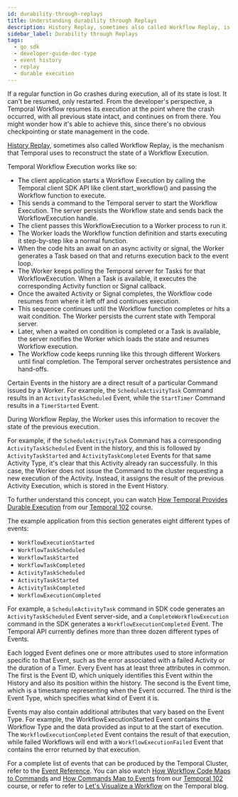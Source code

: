 ```yaml
---
id: durability-through-replays
title: Understanding durability through Replays
description: History Replay, sometimes also called Workflow Replay, is the mechanism that Temporal uses to reconstruct the state of a Workflow Execution. Temporal provides Durable Execution via this Replay Functionality.
sidebar_label: Durability through Replays
tags:
  - go sdk
  - developer-guide-doc-type
  - event history
  - replay
  - durable execution
---
```


If a regular function in Go crashes during execution, all of its state is lost. It can't be resumed, only restarted. From the developer's perspective, a Temporal Workflow resumes its execution at the point where the crash occurred, with all previous state intact, and continues on from there. You might wonder how it's able to achieve this, since there's no obvious checkpointing or state management in the code.

[History Replay](https://docs.temporal.io/dev-guide/go/testing#replay), sometimes also called Workflow Replay, is the mechanism that Temporal uses to reconstruct the state of a Workflow Execution.

Temporal Workflow Execution works like so:

- The client application starts a Workflow Execution by calling the Temporal client SDK API like client.start_workflow() and passing the Workflow function to execute.
- This sends a command to the Temporal server to start the Workflow Execution. The server persists the Workflow state and sends back the WorkflowExecution handle.
- The client passes this WorkflowExecution to a Worker process to run it.
- The Worker loads the Workflow function definition and starts executing it step-by-step like a normal function.
- When the code hits an await on an async activity or signal, the Worker generates a Task based on that and returns execution back to the event loop.
- The Worker keeps polling the Temporal server for Tasks for that WorkflowExecution. When a Task is available, it executes the corresponding Activity function or Signal callback.
- Once the awaited Activity or Signal completes, the Workflow code resumes from where it left off and continues execution.
- This sequence continues until the Workflow function completes or hits a wait condition. The Worker persists the current state with Temporal server.
- Later, when a waited on condition is completed or a Task is available, the server notifies the Worker which loads the state and resumes Workflow execution.
- The Workflow code keeps running like this through different Workers until final completion. The Temporal server orchestrates persistence and hand-offs.

Certain Events in the history are a direct result of a particular Command issued by a Worker. For example, the `ScheduleActivityTask` Command results in an `ActivityTaskScheduled` Event, while the `StartTimer` Command results in a `TimerStarted` Event.

During Workflow Replay, the Worker uses this information to recover the state of the previous execution.

For example, if the `ScheduleActivityTask` Command has a corresponding `ActivityTaskScheduled` Event in the history, and this is followed by `ActivityTaskStarted` and `ActivityTaskCompleted` Events for that same Activity Type, it's clear that this Activity already ran successfully. In this case, the Worker does not issue the Command to the cluster requesting a new execution of the Activity. Instead, it assigns the result of the previous Activity Execution, which is stored in the Event History.

To further understand this concept, you can watch [How Temporal Provides Durable Execution](https://www.youtube.com/embed/5eNqspaNoxo?rel=0&iv_load_policy=3&modestbranding=1&showse) from our [Temporal 102](https://learn.temporal.io/courses/temporal_102/go) course.

The example application from this section generates eight different types of events:

- `WorkflowExecutionStarted`
- `WorkflowTaskScheduled`
- `WorkflowTaskStarted`
- `WorkflowTaskCompleted`
- `ActivityTaskScheduled`
- `ActivityTaskStarted`
- `ActivityTaskCompleted`
- `WorkflowExecutionCompleted`

For example, a `ScheduleActivityTask` command in SDK code generates an `ActivityTaskScheduled` Event server-side, and a `CompleteWorkflowExecution` command in the SDK generates a `WorkflowExecutionCompleted` Event. The Temporal API currently defines more than three dozen different types of Events.

Each logged Event defines one or more attributes used to store information specific to that Event, such as the error associated with a failed Activity or the duration of a Timer. Every Event has at least three attributes in common. The first is the Event ID, which uniquely identifies this Event within the History and also its position within the history. The second is the Event time, which is a timestamp representing when the Event occurred. The third is the Event Type, which specifies what kind of Event it is.

Events may also contain additional attributes that vary based on the Event Type. For example, the WorkflowExecutionStarted Event contains the Workflow Type and the data provided as input to at the start of execution. The `WorkflowExecutionCompleted` Event contains the result of that execution, while failed Workflows will end with a `WorkflowExecutionFailed` Event that contains the error returned by that execution.

For a complete list of events that can be produced by the Temporal Cluster, refer to the [Event Reference](https://docs.temporal.io/references/events). You can also watch [How Workflow Code Maps to Commands](https://www.youtube.com/embed/sjrZJEfe7NE?rel=0&iv_load_policy=3&modestbranding=1&showsearch=0&showinfo=0&wmode=transparent) and [How Commands Map to Events](https://www.youtube.com/embed/EcGcu-Q9sRw?rel=0&iv_load_policy=3&modestbranding=1&showsearch=0&showinfo=0&wmode=transparent) from our [Temporal 102](https://learn.temporal.io/courses/temporal_102/go) course, or refer to refer to [Let's Visualize a Workflow](https://temporal.io/blog/lets-visualize-a-workflow) on the Temporal blog.
